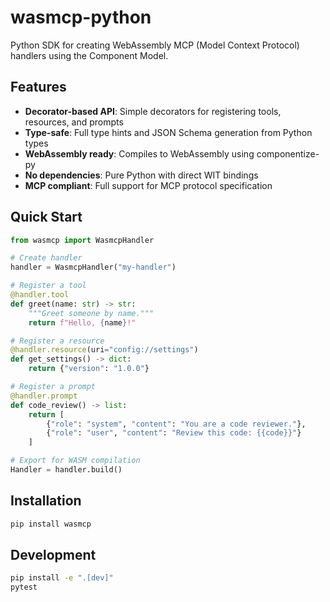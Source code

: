 # wasmcp-python

Python SDK for creating WebAssembly MCP (Model Context Protocol) handlers using the Component Model.

## Features

- **Decorator-based API**: Simple decorators for registering tools, resources, and prompts
- **Type-safe**: Full type hints and JSON Schema generation from Python types
- **WebAssembly ready**: Compiles to WebAssembly using componentize-py
- **No dependencies**: Pure Python with direct WIT bindings
- **MCP compliant**: Full support for MCP protocol specification

## Quick Start

```python
from wasmcp import WasmcpHandler

# Create handler
handler = WasmcpHandler("my-handler")

# Register a tool
@handler.tool
def greet(name: str) -> str:
    """Greet someone by name."""
    return f"Hello, {name}!"

# Register a resource
@handler.resource(uri="config://settings")
def get_settings() -> dict:
    return {"version": "1.0.0"}

# Register a prompt
@handler.prompt
def code_review() -> list:
    return [
        {"role": "system", "content": "You are a code reviewer."},
        {"role": "user", "content": "Review this code: {{code}}"}
    ]

# Export for WASM compilation
Handler = handler.build()
```

## Installation

```bash
pip install wasmcp
```

## Development

```bash
pip install -e ".[dev]"
pytest
```